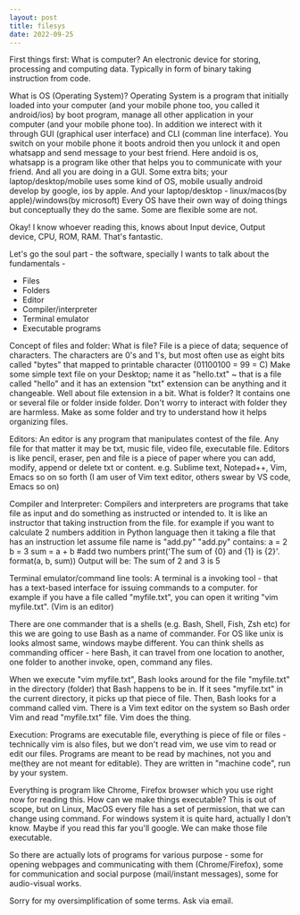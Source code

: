 ```yaml
---
layout: post
title: filesys
date: 2022-09-25
---
```


First things first: 
What is computer?
An electronic device for storing, processing and computing data. Typically in form of binary taking instruction from code.

What is OS (Operating System)?
Operating System is a program that initially loaded into your computer (and your mobile phone too, you called it android/ios) by boot program,
manage all other application in your computer (and your mobile phone too). In addition we interect with it through GUI (graphical user interface) and CLI (comman line interface). 
You switch on your mobile phone it boots android then you unlock it and open whatsapp and send message to your best friend. 
Here andoid is os, whatsapp is a program like other that helps you to communicate with your friend. And all you are doing in a GUI.
Some extra bits; your laptop/desktop/mobile uses some kind of OS, mobile usually android develop by google, ios by apple.
And your laptop/desktop - linux/macos(by apple)/windows(by microsoft)
Every OS have their own way of doing things but conceptually they do the same. Some are flexible some are not. 

Okay! I know whoever reading this, knows about Input device, Output device, CPU, ROM, RAM. That's fantastic. 

Let's go the soul part - the software, specially I wants to talk about the fundamentals - 
  - Files
  - Folders 
  - Editor
  - Compiler/interpreter
  - Terminal emulator
  - Executable programs

Concept of files and folder:
What is file?
File is a piece of data; sequence of characters. The characters are 0's and 1's, but most often use as eight bits called "bytes" that 
mapped to printable character (01100100 = 99 = C) 
Make some simple text file on your Desktop; name it as "hello.txt" ~ that is a file called "hello" and it has an extension "txt" 
extension can be anything and it changeable. Well about file extension in a bit.
What is folder?
It contains one or several file or folder inside folder. Don't worry to interact with folder they are harmless. 
Make as some folder and try to understand how it helps organizing files.

Editors:
An editor is any program that manipulates  contest of the file. Any file for that matter it may be txt, music file, video file, executable file.
Editors is like pencil, eraser, pen and file is a piece of paper where you can add, modify, append or delete txt or content. 
e.g. Sublime text, Notepad++, Vim, Emacs so on so forth (I am user of Vim text editor, others swear by VS code, Emacs so on)

Compiler and Interpreter:
Compilers and interpreters are programs that take file as input and do something as instructed or intended to. 
It is like an instructor that taking instruction from the file.
for example if you want to calculate 2 numbers addition in Python language then it taking a file that has an instruction let assume file name is "add.py"
"add.py" contains:
a = 2
b = 3
sum = a + b #add two numbers 
print('The sum of {0} and {1} is {2}'. format(a, b, sum))
Output will be:
The sum of 2 and 3 is 5

Terminal emulator/command line tools:
A terminal is a invoking tool - that has a text-based interface for issuing commands to a computer. 
for example if you have a file called "myfile.txt", you can open it writing "vim myfile.txt". (Vim is an editor)

There are one commander that is a shells (e.g. Bash, Shell, Fish, Zsh etc) for this we are going to use Bash as a name of 
commander. For OS like unix is looks almost same, windows maybe different. You can think shells as commanding officer - here Bash, it can 
travel from one location to another, one folder to another invoke, open, command any files.

When we execute "vim myfile.txt", Bash looks around for the file "myfile.txt" in the directory (folder) that Bash happens to be in. 
If it sees "myfile.txt" in the current directory, it picks up that piece of file. Then, Bash looks for a command called vim. There is a Vim 
text editor on the system so Bash order Vim and read "myfile.txt" file. Vim does the thing.

Execution:
Programs are executable file, everything is piece of file or files - technically vim is also files, but we don't read vim, we use vim to read
or edit our files. Programs are meant to be read by machines, not you and me(they are not meant for editable). They are written in "machine code", run by your system.

Everything is program like Chrome, Firefox browser which you use right now for reading this.
How can we make things executable? This is out of scope, but on Linux, MacOS every file has a set of permission, that we can change using command. For windows system it is quite hard, actually I don't know. Maybe if you read this far you'll google. 
We can make those file executable. 

So there are actually lots of programs for various purpose - some for opening webpages and communicating with them (Chrome/Firefox), some for 
communication and social purpose (mail/instant messages), some for audio-visual works.

Sorry for my oversimplification of some terms. Ask via email.
